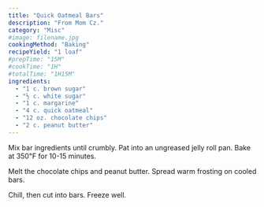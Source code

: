 ```yaml
---
title: "Quick Oatmeal Bars"
description: "From Mom Cz."
category: "Misc"
#image: filename.jpg
cookingMethod: "Baking"
recipeYield: "1 loaf"
#prepTime: "15M"
#cookTime: "1H"
#totalTime: "1H15M"
ingredients:
  - "1 c. brown sugar"
  - "½ c. white sugar"
  - "1 c. margarine"
  - "4 c. quick oatmeal"
  - "12 oz. chocolate chips"
  - "2 c. peanut butter"
---
```


Mix bar ingredients until crumbly. Pat into an ungreased jelly roll pan.
Bake at 350℉ for 10-15 minutes.

Melt the chocolate chips and peanut butter. Spread warm frosting on cooled bars.

Chill, then cut into bars.
Freeze well.
